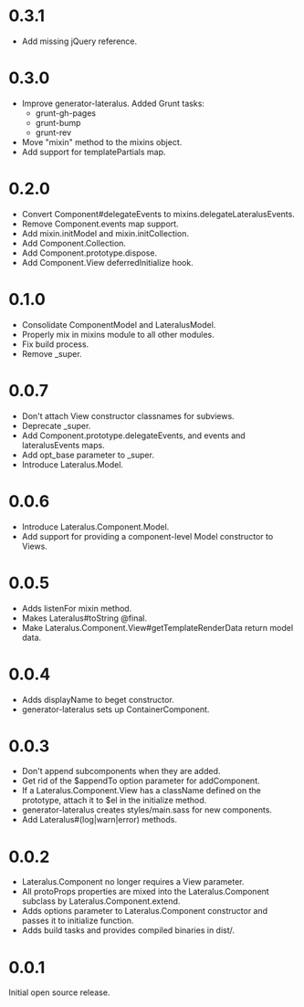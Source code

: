 # 0.3.1

  * Add missing jQuery reference.

# 0.3.0

  * Improve generator-lateralus.  Added Grunt tasks:
    * grunt-gh-pages
    * grunt-bump
    * grunt-rev
  * Move "mixin" method to the mixins object.
  * Add support for templatePartials map.

# 0.2.0

  * Convert Component#delegateEvents to mixins.delegateLateralusEvents.
  * Remove Component.events map support.
  * Add mixin.initModel and mixin.initCollection.
  * Add Component.Collection.
  * Add Component.prototype.dispose.
  * Add Component.View deferredInitialize hook.

# 0.1.0

  * Consolidate ComponentModel and LateralusModel.
  * Properly mix in mixins module to all other modules.
  * Fix build process.
  * Remove _super.

# 0.0.7

  * Don't attach View constructor classnames for subviews.
  * Deprecate _super.
  * Add Component.prototype.delegateEvents, and events and lateralusEvents
    maps.
  * Add opt_base parameter to _super.
  * Introduce Lateralus.Model.

# 0.0.6

  * Introduce Lateralus.Component.Model.
  * Add support for providing a component-level Model constructor to Views.

# 0.0.5

  * Adds listenFor mixin method.
  * Makes Lateralus#toString @final.
  * Make Lateralus.Component.View#getTemplateRenderData return model data.

# 0.0.4

  * Adds displayName to beget constructor.
  * generator-lateralus sets up ContainerComponent.

# 0.0.3

  * Don't append subcomponents when they are added.
  * Get rid of the $appendTo option parameter for addComponent.
  * If a Lateralus.Component.View has a className defined on the prototype,
    attach it to $el in the initialize method.
  * generator-lateralus creates styles/main.sass for new components.
  * Add Lateralus#(log|warn|error) methods.

# 0.0.2

  * Lateralus.Component no longer requires a View parameter.
  * All protoProps properties are mixed into the Lateralus.Component subclass
    by Lateralus.Component.extend.
  * Adds options parameter to Lateralus.Component constructor and passes it to
    initialize function.
  * Adds build tasks and provides compiled binaries in dist/.

# 0.0.1

Initial open source release.
